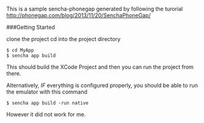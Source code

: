 This is a sample sencha-phonegap generated by following the turorial 
http://phonegap.com/blog/2013/11/20/SenchaPhoneGap/

###Getting Started

clone the project cd into the project directory

```
$ cd MyApp
$ sencha app build 
```

This should build the XCode Project and then you can run the project from there.

Alternatively, *IF* everything is configured properly, you should be able to run the emulator with this command


```
$ sencha app build -run native
```

However it did not work for me.
